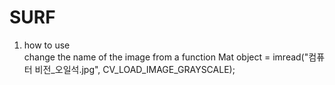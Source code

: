 # SURF
1. how to use  
change the name of the image from a function Mat object = imread("컴퓨터 비전_오일석.jpg", CV_LOAD_IMAGE_GRAYSCALE);  
